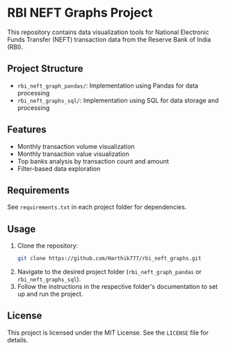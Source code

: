 # RBI NEFT Graphs Project

This repository contains data visualization tools for National Electronic Funds Transfer (NEFT) transaction data from the Reserve Bank of India (RBI).

## Project Structure

- `rbi_neft_graph_pandas/`: Implementation using Pandas for data processing
- `rbi_neft_graphs_sql/`: Implementation using SQL for data storage and processing

## Features

- Monthly transaction volume visualization
- Monthly transaction value visualization
- Top banks analysis by transaction count and amount
- Filter-based data exploration

## Requirements

See `requirements.txt` in each project folder for dependencies.

## Usage

1. Clone the repository:
   ```bash
   git clone https://github.com/Harthik777/rbi_neft_graphs.git
   ```
2. Navigate to the desired project folder (`rbi_neft_graph_pandas` or `rbi_neft_graphs_sql`).
3. Follow the instructions in the respective folder's documentation to set up and run the project.

## License

This project is licensed under the MIT License. See the `LICENSE` file for details.